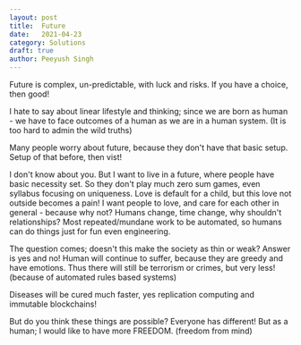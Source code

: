 ```yaml
---
layout: post
title:	Future
date:	2021-04-23
category: Solutions
draft: true
author:	Peeyush Singh
---
```


Future is complex, un-predictable, with luck and risks. If you have a choice, then good! 

I hate to say about linear lifestyle and thinking; since we are born as human - we have to face outcomes of a human as we are in a human system. (It is too hard to admin the wild truths)

Many people worry about future, because they don't have that basic setup. Setup of that before, then vist! 
<!--I don't know about others! What things are dear to me, I want to do that! Writing this is a clarity. -->


I don't know about you. But I want to live in a future, where people have basic necessity set. So they don't play much zero sum games, even syllabus focusing on uniqueness. Love is default for a child, but this love not outside becomes a pain! I want people to love, and care for each other in general - because why not? Humans change, time change, why shouldn't relationships? Most repeated/mundane work to be automated, so humans can do things just for fun even engineering. 


The question comes; doesn't this make the society as thin or weak? Answer is yes and no! Human will continue to suffer, because they are greedy and have emotions. Thus there will still be terrorism or crimes, but very less! (because of automated rules based systems)

Diseases will be cured much faster, yes replication computing and immutable blockchains! 


But do you think these things are possible? Everyone has different! But as a human; I would like to have more FREEDOM. (freedom from mind)
